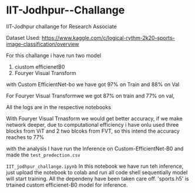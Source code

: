 # IIT-Jodhpur--Challange
IIT-Jodhpur challange for Research Associate

Dataset Used: https://www.kaggle.com/c/logical-rythm-2k20-sports-image-classification/overview

For this challange i have run two model
1. ciustom efficienetB0
2. Fouryer Visual Transform



with Custom EfficientNet-bo we have got 97% on Train and 88% on Val

For Fouryer Visual Transformwe we got 87%  on train and 77% on val, 

All the logs are in the respective notebooks

With Fouryer Visual Trnasform we would get better accuracy, if we make network deeper,
due to computational efficiency i have onlu used three blocks from ViT and 2 two blcoks from FVT, 
so this intend the accuracy reaches to 77%

with the analysis I have run the Inference on Custom-EfficientNet-B0 and made the `test_predection.csv`

`IIT_jodhpur_challange.ipynb` In this notebook we have run teh inference,
just upload the notebook to colab and run all code shell sequentially model will start training. All the dependeny have been taken care off.
'sports.h5' is trtained custom efficienet-B0 model for inference.

